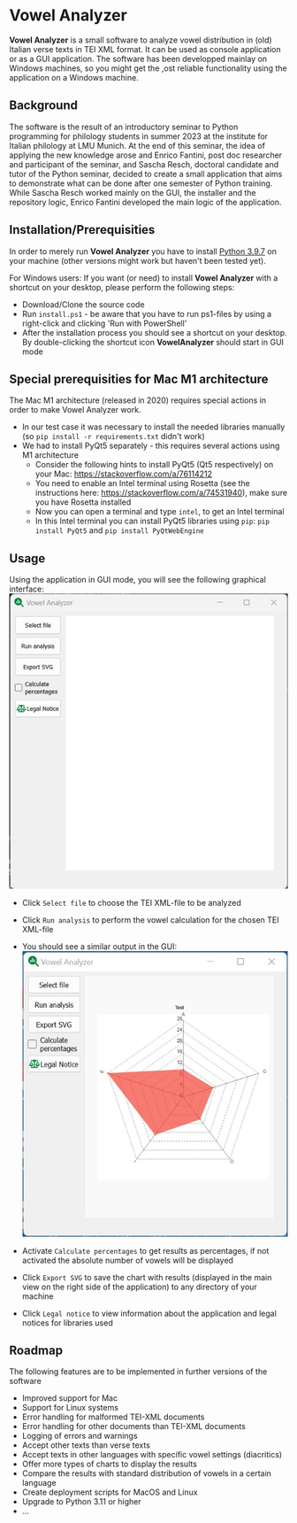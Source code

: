 # Vowel Analyzer

**Vowel Analyzer** is a small software to analyze vowel distribution in (old) Italian verse texts in TEI XML format. It can be used as console application or as a GUI application. The software has been developped mainlay on Windows machines, so you might get the ,ost reliable functionality using the application on a Windows machine.

## Background

The software is the result of an introductory seminar to Python programming for philology students in summer 2023 at the institute for Italian philology at LMU Munich. At the end of this seminar, the idea of applying the new knowledge arose and Enrico Fantini, post doc researcher and participant of the seminar, and Sascha Resch, doctoral candidate and tutor of the Python seminar, decided to create a small application that aims to demonstrate what can be done after one semester of Python training. While Sascha Resch worked mainly on the GUI, the installer and the repository logic, Enrico Fantini developed the main logic of the application.

## Installation/Prerequisities

In order to merely run **Vowel Analyzer** you have to install [Python 3.9.7](https://www.python.org/downloads/) on your machine (other versions might work but haven't been tested yet).

For Windows users: If you want (or need) to install **Vowel Analyzer** with a shortcut on your desktop, please perform the following steps:

- Download/Clone the source code
- Run `install.ps1` - be aware that you have to run ps1-files by using a right-click and clicking 'Run with PowerShell'
- After the installation process you should see a shortcut on your desktop. By double-clicking the shortcut icon **VowelAnalyzer** should start in GUI mode

## Special prerequisities for Mac M1 architecture

The Mac M1 architecture (released in 2020) requires special actions in order to make Vowel Analyzer work.

- In our test case it was necessary to install the needed libraries manually (so `pip install -r requirements.txt` didn't work)
- We had to install PyQt5 separately - this requires several actions using M1 architecture
  - Consider the following hints to install PyQt5 (Qt5 respectively) on your Mac: https://stackoverflow.com/a/76114212
  - You need to enable an Intel terminal using Rosetta (see the instructions here: https://stackoverflow.com/a/74531940), make sure you have Rosetta installed
  - Now you can open a terminal and type `intel`, to get an Intel terminal
  - In this Intel terminal you can install PyQt5 libraries using `pip`: `pip install PyQt5` and `pip install PyQtWebEngine`

## Usage

Using the application in GUI mode, you will see the following graphical interface:
![GUI interface of Vowel Analyzer](/src/assets/vowel_analyzer.jpg)

- Click `Select file` to choose the TEI XML-file to be analyzed
- Click `Run analysis` to perform the vowel calculation for the chosen TEI XML-file

- You should see a similar output in the GUI:
  ![GUI interface of Vowel Analyzer after analysis](/src/assets/vowel_analyzer_analysis.jpg)

- Activate `Calculate percentages` to get results as percentages, if not activated the absolute number of vowels will be displayed
- Click `Export SVG` to save the chart with results (displayed in the main view on the right side of the application) to any directory of your machine
- Click `Legal notice` to view information about the application and legal notices for libraries used

## Roadmap

The following features are to be implemented in further versions of the software

- Improved support for Mac
- Support for Linux systems
- Error handling for malformed TEI-XML documents
- Error handling for other documents than TEI-XML documents
- Logging of errors and warnings
- Accept other texts than verse texts
- Accept texts in other languages with specific vowel settings (diacritics)
- Offer more types of charts to display the results
- Compare the results with standard distribution of vowels in a certain language
- Create deployment scripts for MacOS and Linux
- Upgrade to Python 3.11 or higher
- ...
